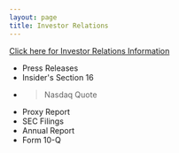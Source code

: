 ```yaml
---
layout: page
title: Investor Relations
---
```


[Click here for Investor Relations Information](http://patriottrans.com/investor-relations.html)

* Press Releases
* Insider's Section 16
* >Nasdaq Quote
* Proxy Report
* SEC Filings
* Annual Report
* Form 10-Q
